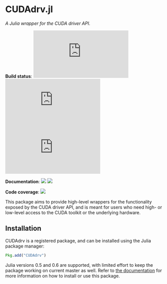 # CUDAdrv.jl

*A Julia wrapper for the CUDA driver API.*

**Build status**: [![][buildbot-julia05-img]][buildbot-julia05-url] [![][buildbot-julia06-img]][buildbot-julia06-url] [![][buildbot-juliadev-img]][buildbot-juliadev-url]

**Documentation**: [![][docs-stable-img]][docs-stable-url] [![][docs-latest-img]][docs-latest-url]

**Code coverage**: [![][coverage-img]][coverage-url]

[buildbot-julia05-img]: http://ci.maleadt.net/shields/build.php?builder=CUDAdrv-julia05-x86-64bit&name=julia%200.5
[buildbot-julia05-url]: http://ci.maleadt.net/shields/url.php?builder=CUDAdrv-julia05-x86-64bit
[buildbot-julia06-img]: http://ci.maleadt.net/shields/build.php?builder=CUDAdrv-julia06-x86-64bit&name=julia%200.6
[buildbot-julia06-url]: http://ci.maleadt.net/shields/url.php?builder=CUDAdrv-julia06-x86-64bit
[buildbot-juliadev-img]: http://ci.maleadt.net/shields/build.php?builder=CUDAdrv-juliadev-x86-64bit&name=julia%20dev
[buildbot-juliadev-url]: http://ci.maleadt.net/shields/url.php?builder=CUDAdrv-juliadev-x86-64bit

[docs-stable-img]: https://img.shields.io/badge/docs-stable-blue.svg
[docs-stable-url]: http://juliagpu.github.io/CUDAdrv.jl/stable
[docs-latest-img]: https://img.shields.io/badge/docs-latest-blue.svg
[docs-latest-url]: http://juliagpu.github.io/CUDAdrv.jl/latest

[coverage-img]: https://codecov.io/gh/JuliaGPU/CUDAdrv.jl/coverage.svg
[coverage-url]: https://codecov.io/gh/JuliaGPU/CUDAdrv.jl

This package aims to provide high-level wrappers for the functionality exposed by the CUDA
driver API, and is meant for users who need high- or low-level access to the CUDA toolkit or
the underlying hardware.

## Installation

CUDAdrv is a registered package, and can be installed using the Julia package manager:

```julia
Pkg.add("CUDAdrv")
```

Julia versions 0.5 and 0.6 are supported, with limited effort to keep the package working on
current master as well. Refer to [the documentation][docs-stable-url] for more information
on how to install or use this package.
